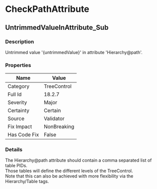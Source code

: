 ﻿---  
uid: Validator_18_2_7  
---

# CheckPathAttribute

## UntrimmedValueInAttribute\_Sub

### Description

Untrimmed value '{untrimmedValue}' in attribute 'Hierarchy@path'.

### Properties

| Name         | Value       |
| ------------ | ----------- |
| Category     | TreeControl |
| Full Id      | 18.2.7      |
| Severity     | Major       |
| Certainty    | Certain     |
| Source       | Validator   |
| Fix Impact   | NonBreaking |
| Has Code Fix | False       |

### Details

The Hierarchy@path attribute should contain a comma separated list of table PIDs.  
Those tables will define the different levels of the TreeControl.  
Note that this can also be achieved with more flexibility via the Hierarchy\/Table tags.
